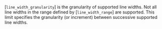 [`line_width_granularity`] is the
granularity of supported line widths.
Not all line widths in the range defined by [`line_width_range`] are
supported.
This limit specifies the granularity (or increment) between successive
supported line widths.